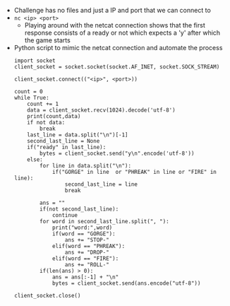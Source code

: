 - Challenge has no files and just a IP and port that we can connect to
- `nc <ip> <port>`
	- Playing around with the netcat connection shows that the first response consists of a ready or not which expects a 'y' after which the game starts
- Python script to mimic the netcat connection and automate the process
	```
	import socket
	client_socket = socket.socket(socket.AF_INET, socket.SOCK_STREAM)
	
	client_socket.connect(("<ip>", <port>))
	
	count = 0
	while True:
		count += 1
		data = client_socket.recv(1024).decode('utf-8')
		print(count,data)
		if not data:
			break
		last_line = data.split("\n")[-1]
		second_last_line = None
		if("ready" in last_line):
			bytes = client_socket.send("y\n".encode('utf-8'))
		else:
			for line in data.split("\n"):
				if("GORGE" in line  or "PHREAK" in line or "FIRE" in line):
					second_last_line = line
					break
	
			ans = ""
			if(not second_last_line):
				continue
			for word in second_last_line.split(", "):
				print("word:",word)
				if(word == "GORGE"):
					ans += "STOP-"
				elif(word == "PHREAK"):
					ans += "DROP-"
				elif(word == "FIRE"):
					ans += "ROLL-"
			if(len(ans) > 0):
				ans = ans[:-1] + "\n"
				bytes = client_socket.send(ans.encode("utf-8"))
	
	client_socket.close()

	```

